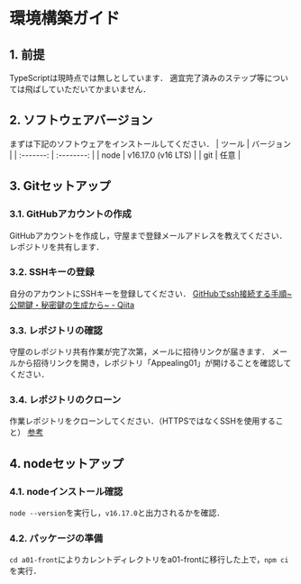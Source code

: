 # 環境構築ガイド

## 1. 前提
TypeScriptは現時点では無しとしています．
適宜完了済みのステップ等については飛ばしていただいてかまいません．

## 2. ソフトウェアバージョン
まずは下記のソフトウェアをインストールしてください．
|   ツール   |  バージョン |
| :-------:  | :--------: |
| node | v16.17.0 (v16 LTS) | 
| git  | 任意 |


## 3. Gitセットアップ
### 3.1. GitHubアカウントの作成
GitHubアカウントを作成し，守屋まで登録メールアドレスを教えてください．  
レポジトリを共有します．

### 3.2. SSHキーの登録
自分のアカウントにSSHキーを登録してください．
[GitHubでssh接続する手順~公開鍵・秘密鍵の生成から~ - Qiita](https://qiita.com/shizuma/items/2b2f873a0034839e47ce)

### 3.3. レポジトリの確認
守屋のレポジトリ共有作業が完了次第，メールに招待リンクが届きます．
メールから招待リンクを開き，レポジトリ「Appealing01」が開けることを確認してください．

### 3.4. レポジトリのクローン
作業レポジトリをクローンしてください．（HTTPSではなくSSHを使用すること）
[参考](https://docs.github.com/ja/repositories/creating-and-managing-repositories/cloning-a-repository#cloning-a-repository)



## 4. nodeセットアップ
### 4.1. nodeインストール確認
`node --version`を実行し，`v16.17.0`と出力されるかを確認．

### 4.2. パッケージの準備
`cd a01-front`によりカレントディレクトリをa01-frontに移行した上で，`npm ci`を実行．

